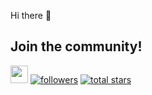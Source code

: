 Hi there 👋

## Join the community!
<p align="left">
    <a href="https://discord.gg/skvevQsKJ3">
        <img src="https://dcbadge.limes.pink/api/server/V6cNKmuR7Q" height="28"></a>
    <a href="https://github.com/PathOn-AI?tab=followers">
        <img alt="followers" title="Follow me on Github" src="https://custom-icon-badges.demolab.com/github/followers/PathOn-AI?color=236ad3&labelColor=1155ba&style=for-the-badge&logo=person-add&label=Follow&logoColor=white"/></a>
    <a href="https://github.com/PathOn-AI?tab=repositories&sort=stargazers">
        <img alt="total stars" title="Total stars on GitHub" src="https://custom-icon-badges.demolab.com/github/stars/PathOn-AI?color=55960c&style=for-the-badge&labelColor=488207&logo=star"/></a>
</p>
